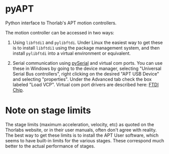 pyAPT
=====

Python interface to Thorlab's APT motion controllers. 

The motion controller can be accessed in two ways:

1. Using `libftdi1` and `pylibftdi`. Under Linux the easiest way to get these is 
to install `libftdi1` using the package management system, and then install 
`pylibftdi` into a virtual environment or equivalent.

2. Serial communication using [pySerial](http://pyserial.sourceforge.net/) and 
virtual com ports. You can use these in Windows by going to the device manager, 
selecting "Universal Serial Bus controllers", right clicking on the desired 
"APT USB Device" and selecting "properties". Under the Advanced tab check the 
box labeled "Load VCP". Virtual com port drivers are described here: 
[FTDI Chip](http://www.ftdichip.com/Drivers/VCP.htm).

Note on stage limits
====================

The stage limits (maximum acceleration, velocity, etc) as quoted on the
Thorlabs website, or in their user manuals, often don't agree with reality. The
best way to get these limits is to install the APT User software, which seems
to have built-in limits for the various stages. These correspond much better to
the actual performance of stages.
